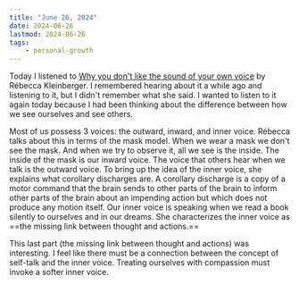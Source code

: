 ```yaml
---
title: "June 26, 2024"
date: 2024-06-26
lastmod: 2024-06-26
tags:
    - personal-growth
---
```


Today I listened to [Why you don't like the sound of your own voice](https://www.ted.com/talks/rebecca_kleinberger_why_you_don_t_like_the_sound_of_your_own_voice) by Rébecca Kleinberger. I remembered hearing about it a while ago and listening to it, but I didn't remember what she said. I wanted to listen to it again today because I had been thinking about the difference between how we see ourselves and see others.

Most of us possess 3 voices: the outward, inward, and inner voice. Rébecca talks about this in terms of the mask model. When we wear a mask we don't see the mask. And when we try to observe it, all we see is the inside. The inside of the mask is our inward voice. The voice that others hear when we talk is the outward voice. To bring up the idea of the inner voice, she explains what corollary discharges are. A corollary discharge is a copy of a motor command that the brain sends to other parts of the brain to inform other parts of the brain about an impending action but which does not produce any motion itself. Our inner voice is speaking when we read a book silently to ourselves and in our dreams. She characterizes the inner voice as ==the missing link between thought and actions.==

This last part (the missing link between thought and actions) was interesting. I feel like there must be a connection between the concept of self-talk and the inner voice. Treating ourselves with compassion must invoke a softer inner voice.
